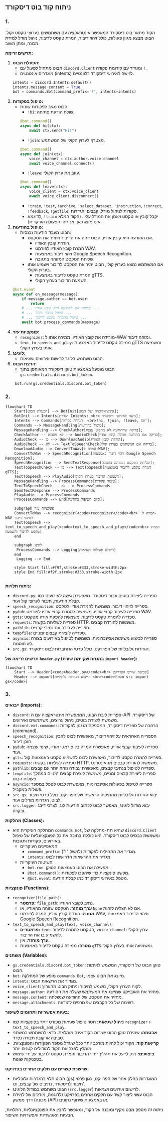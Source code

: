 ## ניתוח קוד בוט דיסקורד

### 1. <algorithm>
הקוד מתאר בוט דיסקורד המאפשר אינטראקציה עם משתמשים בערוצי טקסט וקול. הבוט מבצע מגוון פעולות, כולל זיהוי דיבור, המרת טקסט לדיבור, ניהול מודל למידת מכונה, ומתן משוב.

**תרשים זרימה:**
1. **הפעלת הבוט:**
   - הבוט מתחיל לפעול עם `discord.Client` ומוגדר עם קידומת פקודה `!`.
   - מוגדרים אינטנטים (intents) לגישה לאירועי דיסקורד רלוונטיים.
   ```python
   intents = discord.Intents.default()
   intents.message_content = True
   bot = commands.Bot(command_prefix='!', intents=intents)
   ```
2. **טיפול בפקודות:**
   - הבוט מגיב לפקודות שונות:
     - `!hi`: שולח הודעת פתיחה.
     ```python
     @bot.command()
     async def hi(ctx):
         await ctx.send("Hi!")
     ```
     - `!join`: מצטרף לערוץ הקולי של המשתמש.
     ```python
     @bot.command()
     async def join(ctx):
         voice_channel = ctx.author.voice.channel
         await voice_channel.connect()
     ```
     - `!leave`: עוזב את ערוץ הקולי.
     ```python
     @bot.command()
     async def leave(ctx):
         voice_client = ctx.voice_client
         await voice_client.disconnect()
     ```
     - `!train`, `!test`, `!archive`, `!select_dataset`, `!instruction`, `!correct`, `!feedback`, `!getfile`: פקודות לניהול מודל, קבצים והגדרות.
     - לדוגמא, `!train` יקבל קובץ או טקסט ויאמן את המודל עליו. (הקוד המלא אינו מוצג כאן, אך זוהי הפעולה העיקרית).
3. **טיפול בהודעות:**
   - הבוט מעבד הודעות נכנסות:
     - אם ההודעה היא קובץ אודיו, הבוט יזהה את הדיבור ויחזיר את הטקסט.
       - הורדת קובץ האודיו.
       - המרת קובץ האודיו לפורמט WAV.
       - זיהוי דיבור באמצעות Google Speech Recognition.
       - שליחת הטקסט המזוהה בתגובה.
     - אם המשתמש נמצא בערוץ קולי, הבוט ימיר את הטקסט לדיבור וישמיע אותו בערוץ הקולי.
       - המרת טקסט לדיבור באמצעות gTTS.
       - השמעת הדיבור בערוץ הקולי.
   ```python
   @bot.event
   async def on_message(message):
       if message.author == bot.user:
           return
       # ... בדיקה אם ההודעה היא קובץ אודיו ...
       # ... טיפול בזיהוי דיבור ...
       # ... טיפול בהמרת טקסט לדיבור ...
       await bot.process_commands(message)
   ```
4. **פונקציות עזר:**
   - `recognizer`: מורידה את קובץ האודיו, ממירה אותו ל-WAV ומזהה דיבור.
   - `text_to_speech_and_play`: ממירה טקסט לדיבור באמצעות gTTS ומשמיעה אותו בערוץ הקולי.
5. **לוגינג:**
   - הבוט משתמש בלוגר לרישום אירועים ושגיאות.
6. **הרצת הבוט:**
    - הבוט מופעל באמצעות טוקן דיסקורד המאוחסן בתוך `gs.credentials.discord.bot_token`.
    ```python
     bot.run(gs.credentials.discord.bot_token)
   ```

### 2. <mermaid>
```mermaid
flowchart TD
    Start[הפעלת הבוט] --> BotInit[איניציאליזציה של הבוט];
    BotInit --> Intents[הגדרת Intents: <br> גישה לאירועי דיסקורד];
    Intents --> Commands[הגדרת פקודות: <br>!hi, !join, !leave, וכו'];
    Commands --> MessageHandling[טיפול בהודעות];
    MessageHandling --> CheckAuthor[בדיקה שההודעה לא מהבוט עצמו];
    CheckAuthor -- לא מהבוט --> AudioCheck[בדיקה אם ההודעה מכילה קובץ אודיו];
    AudioCheck -- כן --> DownloadAudio[הורדת קובץ האודיו];
    AudioCheck -- לא --> TextToSpeechCheck[בדיקה אם המשתמש בערוץ קולי];
    DownloadAudio --> ConvertToWav[המרה ל-WAV];
    ConvertToWav --> SpeechRecognition[זיהוי דיבור באמצעות Google Speech Recognition];
    SpeechRecognition --> SendTextResponse[שליחת הטקסט המזוהה בתגובה];
    TextToSpeechCheck -- כן --> TextToSpeech[המרת טקסט לדיבור באמצעות gTTS];
    TextToSpeech --> PlayAudio[השמעת הדיבור בערוץ הקולי];
    MessageHandling --> ProcessCommands[עיבוד פקודות];
    TextToSpeechCheck -- לא --> ProcessCommands
    SendTextResponse --> ProcessCommands
    PlayAudio --> ProcessCommands
    ProcessCommands --> End[סיום הטיפול בהודעה];
    
    subgraph פונקציות עזר
    ConvertToWav --> recognizer(<code>recognizer</code><br>  המרה ל-WAV וזיהוי דיבור)
    TextToSpeech --> text_to_speech_and_play(<code>text_to_speech_and_play</code><br> המרת טקסט לדיבור והשמעה)
    end
    
    subgraph לוגינג
     ProcessCommands --> Logging[רישום פעילות ושגיאות]
    end
     Logging --> End
   
    style Start fill:#f9f,stroke:#333,stroke-width:2px
    style End fill:#f9f,stroke:#333,stroke-width:2px
    

```

**ניתוח תלויות:**
- `discord.py`: ספרייה ליצירת בוטים עבור דיסקורד. מאפשרת גישה לאירועים כמו קבלת הודעות, חיבור לערוצי קול ועוד.
- `speech_recognition`: ספרייה לזיהוי דיבור. משמשת להמרת אודיו לטקסט.
- `pydub`: ספרייה לעיבוד קבצי אודיו. משמשת להמרת קבצי אודיו לפורמט WAV.
- `gtts`: ספרייה להמרת טקסט לדיבור. משמשת להפקת אודיו מטקסט.
- `requests`: ספרייה לשליחת בקשות HTTP. משמשת להורדת קבצים.
- `pathlib`: ספרייה לעבודה עם נתיבי קבצים.
- `tempfile`: ספרייה ליצירת קבצים זמניים.
- `asyncio`: ספרייה לביצוע משימות אסינכרוניות. משמשת לטיפול באירועים בצורה לא חוסמת.
- `src.gs`:  הגדרות גלובליות של הפרויקט, כולל פרטי התחברות לבוט דיסקורד.

**תרשים זרימה של `header.py` (בהנחה שקיימת שורת `import header`):**

```mermaid
flowchart TD
    Start --> Header[<code>header.py</code><br> קביעת שורש הפרויקט]
    Header --> import[ייבוא הגדרות גלובליות: <br><code>from src import gs</code>]
```
### 3. <explanation>

**ייבואים (Imports):**

- `discord`: ספריית ליבת הבוט, המאפשרת אינטראקציה עם ה-API של דיסקורד. משמשת ליצירת בוטים, ניהול ערוצים, משתמשים ואירועים.
- `discord.ext.commands`: הרחבה של ספריית דיסקורד, המספקת מנגנון לפקודות (command).
- `speech_recognition`: הספרייה האחראית על זיהוי דיבור, מאפשרת לבוט להבין תוכן דיבור.
- `pydub`: ספרייה לעיבוד קבצי אודיו, מאפשרת המרה בין פורמטי אודיו, שינוי עוצמה ועוד.
- `gtts`: ספרייה להמרת טקסט לדיבור, מאפשרת לבוט להשמיע טקסט באמצעות קול.
- `requests`: ספרייה לשליחת בקשות HTTP, משמשת להורדת קבצים מהאינטרנט.
- `pathlib`: ספרייה לטיפול בנתיבי קבצים, מאפשרת עבודה נוחה יותר עם קבצים.
- `tempfile`: ספרייה ליצירת קבצים זמניים, משמשת ליצירת קבצים זמניים במהלך פעולות הבוט.
- `asyncio`: ספרייה לטיפול בפעולות אסינכרוניות, מאפשרת לבוט לטפל במספר פעולות במקביל.
- `src.gs`:  יבוא הגדרות גלובליות מהתיקיה הראשית של הפרויקט, כולל פרטי חיבור לבוט, הגדרות מודלים ועוד.
- `src.logger`:  יבוא מודול לוגינג, מאפשר לבוט לכתוב הודעות לוג, לצרכי דיבג ובקרה.

**מחלקות (Classes):**

- המחלקה העיקרית היא `commands.Bot`, שהיא תת-מחלקה של `discord.Client` ומשמשת כבסיס לבוט דיסקורד. היא כוללת בתוכה את כל הפונקציונליות של טיפול באירועים, פקודות ותגובות.
    - המאפיינים העיקריים:
        - `command_prefix`: מגדיר את התחילית לפקודות (למשל "!").
        - `intents`: מגדיר את ההרשאות הדרושות לבוט.
    - השיטות העיקריות:
        - `bot.run`: מפעילה את הבוט באמצעות הטוקן.
        - `@bot.command()`: מקשט פונקציות כדי שיהפכו לפקודות.
        - `@bot.event`: מטפל באירועי דיסקורד כמו קבלת הודעה.

**פונקציות (Functions):**

- `recognizer(file_path)`:
    - **פרמטר:** `file_path`: נתיב לקובץ האודיו.
    - **ערך מוחזר:** הטקסט שזוהה מהאודיו, או `None` אם לא הצליח לזהות.
    - **מטרה:** הורדת קובץ אודיו, המרה לפורמט WAV, וזיהוי הדיבור באמצעות Google Speech Recognition.
- `text_to_speech_and_play(text, voice_channel)`:
    - **פרמטרים:** `text`: הטקסט להמרה לדיבור, `voice_channel`: ערוץ הקולי להשמיע בו את הדיבור.
    - **ערך מוחזר:** אין.
    - **מטרה:** ממירה טקסט לדיבור באמצעות `gTTS` ומשמיעה אותו בערוץ הקולי.

**משתנים (Variables):**

- `gs.credentials.discord.bot_token`: טוקן הבוט של דיסקורד, המשמש לאימות הבוט.
- `bot`: מופע של המחלקה `commands.Bot`, מייצג את הבוט עצמו.
- `intents`: מגדיר את הרשאות הבוט.
- `voice_client`: לקוח הערוץ הקולי, משמש לחיבור וניתוק הבוט מהערוץ.
- `message.author`: מחזיר את האובייקט שמייצג את המשתמש ששלח את ההודעה.
- `message.content`: מחזיר את הטקסט של ההודעה שנשלחה.
- `message.attachments`: רשימה של כל הקבצים שמצורפים להודעה.

**בעיות אפשריות ותחומים לשיפור:**
- **ניהול שגיאות:** חסר טיפול שגיאות מפורט יותר בפונקציות כמו `recognizer` ו-`text_to_speech_and_play`.
- **אבטחה:** שמירת טוקן הבוט ישירות בקוד אינה מומלצת. כדאי להשתמש במשתני סביבה או קובץ תצורה נפרד.
- **קריאות קוד:** הקוד יכול להיות מורכב יותר ככל שיגדל מספר הפקודות והפונקציות. מומלץ לפצל את הקוד למודולים קטנים יותר.
- **ביצועים:** ניתן לייעל את תהליך זיהוי הדיבור והמרת טקסט לדיבור על ידי שימוש בטכניקות שונות.

**שרשרת קשרים עם חלקים אחרים בפרויקט:**

- הבוט תלוי בהגדרות גלובליות (gs) המוגדרות בחלק אחר של הפרויקט, כגון פרטי חיבור לדיסקורד, נתיבים של קבצים, וכו'.
- הבוט משתמש במודול הלוגינג (`src.logger`) לרישום אירועים ושגיאות.
- הבוט עשוי ליצור קשר עם חלקים אחרים בפרויקט (לדוגמה, מודלים של למידת מכונה) דרך ממשק (API) או באמצעות שיתוף נתונים.

ניתוח זה מספק מבט מקיף ומובנה על הקוד, ומאפשר להבין את הפונקציונליות, התלויות, הבעיות האפשריות ואפשרויות השיפור.